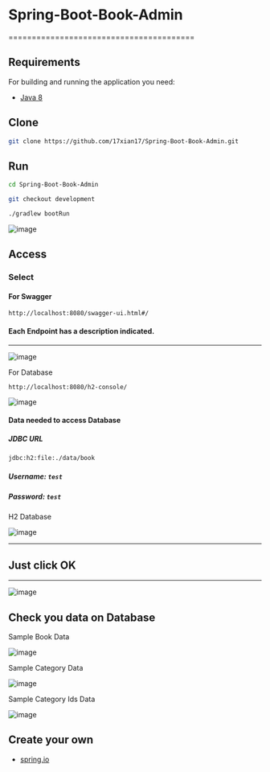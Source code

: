# Spring-Boot-Book-Admin

========================================

## Requirements

For building and running the application you need:

- [Java 8](https://www.java.com/en/download/)


Clone
--------

```sh
git clone https://github.com/17xian17/Spring-Boot-Book-Admin.git
```

Run
--------

```sh
cd Spring-Boot-Book-Admin
```

```sh
git checkout development
```

```sh
./gradlew bootRun
```

![image](https://user-images.githubusercontent.com/44150408/126256875-a1bd9b22-0ca8-447d-84d3-a32379b10583.png)


Access
--------

### Select
#### For Swagger

```
http://localhost:8080/swagger-ui.html#/
```

#### Each Endpoint has a description indicated.
--------

![image](https://user-images.githubusercontent.com/44150408/126255637-b9456794-097a-42ea-b963-2e6c3b72b96a.png)

For Database

```
http://localhost:8080/h2-console/
```

![image](https://user-images.githubusercontent.com/44150408/126255508-4f279769-e9a9-4c0c-9dcf-d1a0c9642fac.png)

#### Data needed to access Database
##### JDBC URL
```sh
jdbc:h2:file:./data/book
```
##### Username: `test`
##### Password: `test`

H2 Database

![image](https://user-images.githubusercontent.com/44150408/126255818-f23f849c-97c3-4ddb-a52d-d5801353ab3d.png)

--------
## Just click OK
--------

![image](https://user-images.githubusercontent.com/44150408/126255891-0c71958b-fb10-4142-97f8-dd5d1e4580b2.png)


Check you data on Database
--------
Sample Book Data

![image](https://user-images.githubusercontent.com/44150408/126256416-237db534-4757-454f-a46b-f1bd05c3d6e8.png)

Sample Category Data

![image](https://user-images.githubusercontent.com/44150408/126256762-ed5f2460-b602-419c-b9ad-c15ce3d949e5.png)

Sample Category Ids Data

![image](https://user-images.githubusercontent.com/44150408/126257050-92cfb894-a547-4605-9bb0-6e7322f25d9c.png)



Create your own
--------

- [spring.io](https://start.spring.io)

